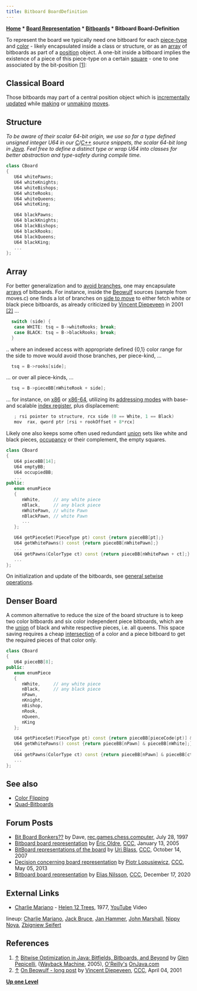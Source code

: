 ```yaml
---
title: Bitboard BoardDefinition
---
```

**[Home](Home "Home") * [Board Representation](Board_Representation "Board Representation") * [Bitboards](Bitboards "Bitboards") * Bitboard Board-Definition**

To represent the board we typically need one bitboard for each [piece-type](Pieces#PieceTypeCoding "Pieces") and [color](Color "Color") - likely encapsulated inside a class or structure, or as an [array](Array "Array") of bitboards as part of a [position](Chess_Position "Chess Position") object. A one-bit inside a bitboard implies the existence of a piece of this piece-type on a certain [square](Squares "Squares") - one to one associated by the bit-position <a id="cite-note-1" href="#cite-ref-1">[1]</a>:

## Classical Board

Those bitboards may part of a central position object which is [incrementally updated](Incremental_Updates "Incremental Updates") while [making](Make_Move "Make Move") or [unmaking](Unmake_Move "Unmake Move") [moves](Moves "Moves").

## [](http://www.onjava.com/pub/a/onjava/2005/02/02/bitsets.html?page=2) Structure

*To be aware of their scalar 64-bit origin, we use so far a type defined unsigned integer U64 in our [C](C "C")/[C++](Cpp "Cpp") source snippets, the scalar 64-bit long in [Java](Java "Java"). Feel free to define a distinct type or wrap U64 into classes for better abstraction and type-safety during compile time.*

```C++
class CBoard
{
   U64 whitePawns;
   U64 whiteKnights;
   U64 whiteBishops;
   U64 whiteRooks;
   U64 whiteQueens;
   U64 whiteKing;

   U64 blackPawns;
   U64 blackKnights;
   U64 blackBishops;
   U64 blackRooks;
   U64 blackQueens;
   U64 blackKing;
   ...
};

```

## Array

For better generalization and to [avoid branches](Avoiding_Branches "Avoiding Branches"), one may encapsulate [arrays](Array "Array") of bitboards. For instance, inside the [Beowulf](Beowulf "Beowulf") sources (sample from moves.c) one finds a lot of branches on [side to move](Side_to_move "Side to move") to either fetch white or black piece bitboards, as already criticized by [Vincent Diepeveen](Vincent_Diepeveen "Vincent Diepeveen") in 2001 <a id="cite-note-2" href="#cite-ref-2">[2]</a> ...

```C++
  switch (side) {
   case WHITE: tsq = B->whiteRooks; break;
   case BLACK: tsq = B->blackRooks; break;
  }

```

.. where an indexed access with appropriate defined {0,1} color range for the side to move would avoid those branches, per piece-kind, ...

```C++
  tsq = B->rooks[side];

```

... or over all piece-kinds, ...

```C++
  tsq = B->pieceBB[nWhiteRook + side];

```

... for instance, on [x86](X86 "X86") or [x86-64](X86-64 "X86-64"), utilizing its [addressing modes](https://en.wikipedia.org/wiki/X86#Addressing_modes) with base- and scalable [index register](https://en.wikipedia.org/wiki/Index_register), plus displacement:

```C++
   ; rsi pointer to structure, rcx side (0 == White, 1 == Black)
   mov  rax, qword ptr [rsi + rookOffset + 8*rcx] 

```

Likely one also keeps some often used redundant [union](General_Setwise_Operations#Union "General Setwise Operations") sets like white and black pieces, [occupancy](Occupancy "Occupancy") or their complement, the empty squares.

```C++
class CBoard
{
   U64 pieceBB[14];
   U64 emptyBB;
   U64 occupiedBB;
   ...
public:
   enum enumPiece
   {
      nWhite,     // any white piece
      nBlack,     // any black piece
      nWhitePawn, // white Pawn
      nBlackPawn, // white Pawn
      ...
   };

   U64 getPieceSet(PieceType pt) const {return pieceBB[pt];}
   U64 getWhitePawns() const {return pieceBB[nWhitePawn];}
   ...
   U64 getPawns(ColorType ct) const {return pieceBB[nWhitePawn + ct];}
   ...
};

```

On initialization and update of the bitboards, see [general setwise operations](General_Setwise_Operations#UpdateByMove "General Setwise Operations").

## Denser Board

A common alternative to reduce the size of the board structure is to keep two color bitboards and six color independent piece bitboards, which are the [union](General_Setwise_Operations#Union "General Setwise Operations") of black and white respective pieces, i.e. all queens. This space saving requires a cheap [intersection](General_Setwise_Operations#Intersection "General Setwise Operations") of a color and a piece bitboard to get the required pieces of that color only.

```C++
class CBoard
{
   U64 pieceBB[8];
public:
   enum enumPiece
   {
      nWhite,     // any white piece
      nBlack,     // any black piece
      nPawn,
      nKnight,
      nBishop,
      nRook,
      nQueen,
      nKing
   };

   U64 getPieceSet(PieceType pt) const {return pieceBB[pieceCode(pt)] & pieceBB[colorCode(pt)];}
   U64 getWhitePawns() const {return pieceBB[nPawn] & pieceBB[nWhite];}
   ...
   U64 getPawns(ColorType ct) const {return pieceBB[nPawn] & pieceBB[ct];}
   ...
};

```

## See also

- [Color Flipping](Color_Flipping "Color Flipping")
- [Quad-Bitboards](Quad-Bitboards "Quad-Bitboards")

## Forum Posts

- [Bit Board Bonkers??](http://groups.google.com/group/rec.games.chess.computer/browse_frm/thread/834fa3c273fafffe/cab7c12ea99e9a35) by Dave, [rec.games.chess.computer](Computer_Chess_Forums "Computer Chess Forums"), July 28, 1997
- [Bitboard board representation](https://www.stmintz.com/ccc/index.php?id=405590) by [Eric Oldre](Eric_Oldre "Eric Oldre"), [CCC](CCC "CCC"), January 13, 2005
- [BitBoard representations of the board](http://www.talkchess.com/forum/viewtopic.php?t=17138) by [Uri Blass](Uri_Blass "Uri Blass"), [CCC](CCC "CCC"), October 14, 2007
- [Decision concerning board representation](http://www.talkchess.com/forum/viewtopic.php?t=47917) by [Piotr Lopusiewicz](index.php?title=Piotr_Lopusiewicz&action=edit&redlink=1 "Piotr Lopusiewicz (page does not exist)"), [CCC](CCC "CCC"), May 05, 2013
- [Bitboard board representation](http://www.talkchess.com/forum3/viewtopic.php?f=7&t=76083) by [Elias Nilsson](index.php?title=Elias_Nilsson&action=edit&redlink=1 "Elias Nilsson (page does not exist)"), [CCC](CCC "CCC"), December 17, 2020

## External Links

- [Charlie Mariano](Category:Charlie_Mariano "Category:Charlie Mariano") - [Helen 12 Trees](https://www.discogs.com/de/Charlie-Mariano-Helen-12-Trees/release/2532764), 1977, [YouTube](https://en.wikipedia.org/wiki/YouTube) Video

lineup: [Charlie Mariano](Category:Charlie_Mariano "Category:Charlie Mariano"), [Jack Bruce](Category:Jack_Bruce "Category:Jack Bruce"), [Jan Hammer](Category:Jan_Hammer "Category:Jan Hammer"), [John Marshall](Category:John_Marshall "Category:John Marshall"), [Nippy Noya](Category:Nippy_Noya "Category:Nippy Noya"), [Zbigniew Seifert](Category:Zbigniew_Seifert "Category:Zbigniew Seifert")

## References

1. <a id="cite-ref-1" href="#cite-note-1">↑</a> [Bitwise Optimization in Java: Bitfields, Bitboards, and Beyond](https://web.archive.org/web/20060316100407/http://www.onjava.com/pub/a/onjava/2005/02/02/bitsets.html?page=2) by [Glen Pepicelli](Glen_Pepicelli "Glen Pepicelli"), ([Wayback Machine](https://en.wikipedia.org/wiki/Wayback_Machine), 2005), [O'Reilly's](https://en.wikipedia.org/wiki/O%27Reilly_Media) [OnJava.com](https://web.archive.org/web/20050203015229/http://onjava.com/)
1. <a id="cite-ref-2" href="#cite-note-2">↑</a> [On Beowulf - long post](https://www.stmintz.com/ccc/index.php?id=173418) by [Vincent Diepeveen](Vincent_Diepeveen "Vincent Diepeveen"), [CCC](CCC "CCC"), April 04, 2001

**[Up one Level](Bitboards "Bitboards")**

